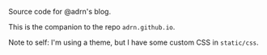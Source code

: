 Source code for @adrn's blog.

This is the companion to the repo `adrn.github.io`.

Note to self: I'm using a theme, but I have some custom CSS in `static/css`.

